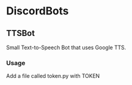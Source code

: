 # DiscordBots

## TTSBot

Small Text-to-Speech Bot that uses Google TTS.

### Usage

Add a file called token.py with TOKEN
